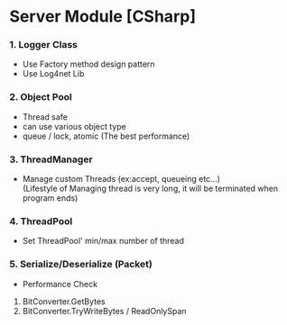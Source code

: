 # Server Module [CSharp]

### 1. Logger Class
* Use Factory method design pattern
* Use Log4net Lib


### 2. Object Pool
* Thread safe
* can use various object type
* queue / lock, atomic (The best performance)

### 3. ThreadManager 
* Manage custom Threads (ex:accept, queueing etc...)<br>
(Lifestyle of Managing thread is very long, it will be terminated when program ends)

### 4. ThreadPool
* Set ThreadPool' min/max number of thread

### 5. Serialize/Deserialize (Packet)
* Performance Check
1. BitConverter.GetBytes
2. BitConverter.TryWriteBytes / ReadOnlySpan
